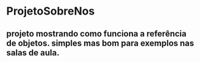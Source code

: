 # ProjetoSobreNos
## projeto mostrando como funciona a referência de objetos. simples mas bom para exemplos nas salas de aula.
